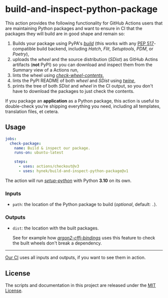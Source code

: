 # build-and-inspect-python-package

This action provides the following functionality for GitHub Actions users that are maintaining Python packages and want to ensure in CI that the packages they will build are in good shape and remain so:

1. Builds your package using PyPA's [*build*](https://pypi.org/project/build/) (this works with any [PEP 517](https://peps.python.org/pep-0517/)-compatible build backend, including *Hatch*, *Flit*, *Setuptools*, *PDM*, or *Poetry*),
1. uploads the *wheel* and the source distribution (*SDist*) as GitHub Actins artifacts (**not** PyPI) so you can download and inspect them from the Summary view of a Actions run,
1. lints the wheel using [*check-wheel-contents*](https://pypi.org/project/check-wheel-contents/),
1. lints the PyPI README of both *wheel* and *SDist* using [*twine*](https://pypi.org/project/twine/),
1. prints the tree of both *SDist* and *wheel* in the CI output, so you don't have to download the packages to just check the contents.

If you package an **application** as a Python package, this action is useful to double-check you're shipping everything you need, including all templates, translation files, et cetera.


## Usage

```yaml
jobs:
  check-package:
    name: Build & inspect our package.
    runs-on: ubuntu-latest

    steps:
      - uses: actions/checkout@v3
      - uses: hynek/build-and-inspect-python-package@v1
```

The action will run [*setup-python*](https://github.com/actions/setup-python) with Python **3.10** on its own.


### Inputs

- `path`: the location of the Python package to build (*optional*, default: `.`).


### Outputs

- `dist`: the location with the built packages.

  See for example how [*argon2-cffi-bindings*](https://github.com/hynek/argon2-cffi-bindings/blob/a9d295e577b271b1c7f6ca3929fe8b39ba8b689e/.github/workflows/ci.yml#L75-L85) uses this feature to check the built wheels don't break a dependency.

---

[Our CI](.github/workflows/ci.yml) uses all inputs and outputs, if you want to see them in action.

## License

The scripts and documentation in this project are released under the [MIT License](LICENSE).
